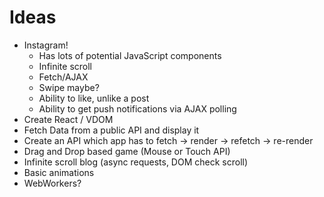 # Ideas

* Instagram!
   - Has lots of potential JavaScript components
   - Infinite scroll
   - Fetch/AJAX
   - Swipe maybe?
   - Ability to like, unlike a post
   - Ability to get push notifications via AJAX polling
* Create React / VDOM
* Fetch Data from a public API and display it
* Create an API which app has to fetch -> render -> refetch -> re-render
* Drag and Drop based game (Mouse or Touch API)
* Infinite scroll blog (async requests, DOM check scroll)
* Basic animations
* WebWorkers?
